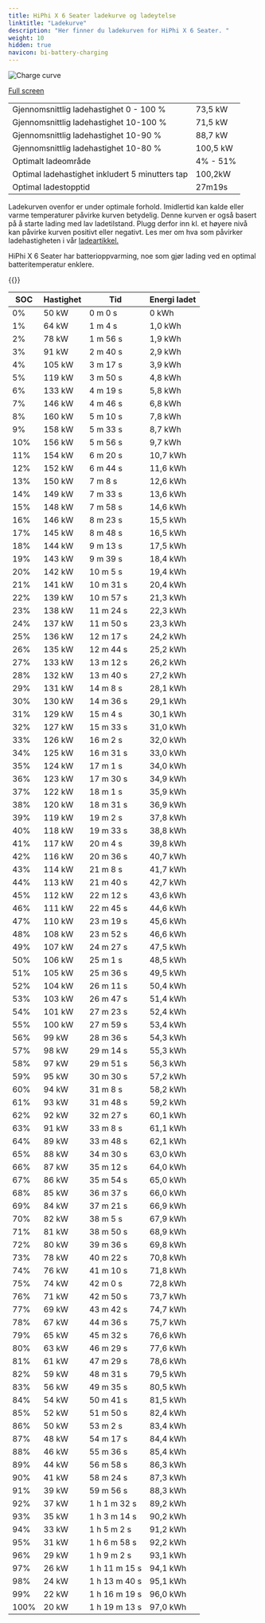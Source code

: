 ```yaml
---
title: HiPhi X 6 Seater ladekurve og ladeytelse
linktitle: "Ladekurve"
description: "Her finner du ladekurven for HiPhi X 6 Seater. "
weight: 10
hidden: true
navicon: bi-battery-charging
---
```

<!-- markdownlint-disable MD033 -->
<img src="../chargingcurve.svg" alt="Charge curve" class="img-fluid">

[Full screen](../chargingcurve.svg)


<table class="table table-striped">
<tbody>
<tr>
<td>Gjennomsnittlig ladehastighet 0 - 100 %</td><td>73,5 kW</td>
</tr>
<tr>
<td>Gjennomsnittlig ladehastighet 10-100 %</td><td>71,5 kW</td>
</tr>
<tr>
<td>Gjennomsnittlig ladehastighet 10-90 %</td><td>88,7 kW</td>
</tr>
<tr>
<td>Gjennomsnittlig ladehastighet 10-80 %</td><td>100,5 kW</td>
</tr>
<tr>
<td>Optimalt ladeområde</td><td>4% - 51%</td>
</tr>
<tr>
<td>Optimal ladehastighet inkludert 5 minutters tap</td><td>100,2kW</td>
</tr>
<tr>
<td>Optimal ladestopptid</td><td>27m19s</td>
</tr>
</tbody>
</table>


Ladekurven ovenfor er under optimale forhold. Imidlertid kan kalde eller varme temperaturer påvirke kurven betydelig. Denne kurven er også basert på å starte lading med lav ladetilstand. Plugg derfor inn kl. et høyere nivå kan påvirke kurven positivt eller negativt. Les mer om hva som påvirker ladehastigheten i vår [ladeartikkel.](../../../../../technology/battery/charging/) 


HiPhi X 6 Seater har batterioppvarming, noe som gjør lading ved en optimal batteritemperatur enklere. 


{{<evkxdisplayaddarticle />}}
<table class="table table-striped">
<thead>
<tr><th>SOC</th><th>Hastighet</th><th>Tid</th><th>Energi ladet</th></tr>
</thead>
<tbody>
<tr>
<td>0%</td><td>50 kW</td><td> 0 m 0 s </td><td>0 kWh </td>
</tr>
<tr>
<td>1%</td><td>64 kW</td><td> 1 m 4 s </td><td>1,0 kWh </td>
</tr>
<tr>
<td>2%</td><td>78 kW</td><td> 1 m 56 s </td><td>1,9 kWh </td>
</tr>
<tr>
<td>3%</td><td>91 kW</td><td> 2 m 40 s </td><td>2,9 kWh </td>
</tr>
<tr>
<td>4%</td><td>105 kW</td><td> 3 m 17 s </td><td>3,9 kWh </td>
</tr>
<tr>
<td>5%</td><td>119 kW</td><td> 3 m 50 s </td><td>4,8 kWh </td>
</tr>
<tr>
<td>6%</td><td>133 kW</td><td> 4 m 19 s </td><td>5,8 kWh </td>
</tr>
<tr>
<td>7%</td><td>146 kW</td><td> 4 m 46 s </td><td>6,8 kWh </td>
</tr>
<tr>
<td>8%</td><td>160 kW</td><td> 5 m 10 s </td><td>7,8 kWh </td>
</tr>
<tr>
<td>9%</td><td>158 kW</td><td> 5 m 33 s </td><td>8,7 kWh </td>
</tr>
<tr>
<td>10%</td><td>156 kW</td><td> 5 m 56 s </td><td>9,7 kWh </td>
</tr>
<tr>
<td>11%</td><td>154 kW</td><td> 6 m 20 s </td><td>10,7 kWh </td>
</tr>
<tr>
<td>12%</td><td>152 kW</td><td> 6 m 44 s </td><td>11,6 kWh </td>
</tr>
<tr>
<td>13%</td><td>150 kW</td><td> 7 m 8 s </td><td>12,6 kWh </td>
</tr>
<tr>
<td>14%</td><td>149 kW</td><td> 7 m 33 s </td><td>13,6 kWh </td>
</tr>
<tr>
<td>15%</td><td>148 kW</td><td> 7 m 58 s </td><td>14,6 kWh </td>
</tr>
<tr>
<td>16%</td><td>146 kW</td><td> 8 m 23 s </td><td>15,5 kWh </td>
</tr>
<tr>
<td>17%</td><td>145 kW</td><td> 8 m 48 s </td><td>16,5 kWh </td>
</tr>
<tr>
<td>18%</td><td>144 kW</td><td> 9 m 13 s </td><td>17,5 kWh </td>
</tr>
<tr>
<td>19%</td><td>143 kW</td><td> 9 m 39 s </td><td>18,4 kWh </td>
</tr>
<tr>
<td>20%</td><td>142 kW</td><td> 10 m 5 s </td><td>19,4 kWh </td>
</tr>
<tr>
<td>21%</td><td>141 kW</td><td> 10 m 31 s </td><td>20,4 kWh </td>
</tr>
<tr>
<td>22%</td><td>139 kW</td><td> 10 m 57 s </td><td>21,3 kWh </td>
</tr>
<tr>
<td>23%</td><td>138 kW</td><td> 11 m 24 s </td><td>22,3 kWh </td>
</tr>
<tr>
<td>24%</td><td>137 kW</td><td> 11 m 50 s </td><td>23,3 kWh </td>
</tr>
<tr>
<td>25%</td><td>136 kW</td><td> 12 m 17 s </td><td>24,2 kWh </td>
</tr>
<tr>
<td>26%</td><td>135 kW</td><td> 12 m 44 s </td><td>25,2 kWh </td>
</tr>
<tr>
<td>27%</td><td>133 kW</td><td> 13 m 12 s </td><td>26,2 kWh </td>
</tr>
<tr>
<td>28%</td><td>132 kW</td><td> 13 m 40 s </td><td>27,2 kWh </td>
</tr>
<tr>
<td>29%</td><td>131 kW</td><td> 14 m 8 s </td><td>28,1 kWh </td>
</tr>
<tr>
<td>30%</td><td>130 kW</td><td> 14 m 36 s </td><td>29,1 kWh </td>
</tr>
<tr>
<td>31%</td><td>129 kW</td><td> 15 m 4 s </td><td>30,1 kWh </td>
</tr>
<tr>
<td>32%</td><td>127 kW</td><td> 15 m 33 s </td><td>31,0 kWh </td>
</tr>
<tr>
<td>33%</td><td>126 kW</td><td> 16 m 2 s </td><td>32,0 kWh </td>
</tr>
<tr>
<td>34%</td><td>125 kW</td><td> 16 m 31 s </td><td>33,0 kWh </td>
</tr>
<tr>
<td>35%</td><td>124 kW</td><td> 17 m 1 s </td><td>34,0 kWh </td>
</tr>
<tr>
<td>36%</td><td>123 kW</td><td> 17 m 30 s </td><td>34,9 kWh </td>
</tr>
<tr>
<td>37%</td><td>122 kW</td><td> 18 m 1 s </td><td>35,9 kWh </td>
</tr>
<tr>
<td>38%</td><td>120 kW</td><td> 18 m 31 s </td><td>36,9 kWh </td>
</tr>
<tr>
<td>39%</td><td>119 kW</td><td> 19 m 2 s </td><td>37,8 kWh </td>
</tr>
<tr>
<td>40%</td><td>118 kW</td><td> 19 m 33 s </td><td>38,8 kWh </td>
</tr>
<tr>
<td>41%</td><td>117 kW</td><td> 20 m 4 s </td><td>39,8 kWh </td>
</tr>
<tr>
<td>42%</td><td>116 kW</td><td> 20 m 36 s </td><td>40,7 kWh </td>
</tr>
<tr>
<td>43%</td><td>114 kW</td><td> 21 m 8 s </td><td>41,7 kWh </td>
</tr>
<tr>
<td>44%</td><td>113 kW</td><td> 21 m 40 s </td><td>42,7 kWh </td>
</tr>
<tr>
<td>45%</td><td>112 kW</td><td> 22 m 12 s </td><td>43,6 kWh </td>
</tr>
<tr>
<td>46%</td><td>111 kW</td><td> 22 m 45 s </td><td>44,6 kWh </td>
</tr>
<tr>
<td>47%</td><td>110 kW</td><td> 23 m 19 s </td><td>45,6 kWh </td>
</tr>
<tr>
<td>48%</td><td>108 kW</td><td> 23 m 52 s </td><td>46,6 kWh </td>
</tr>
<tr>
<td>49%</td><td>107 kW</td><td> 24 m 27 s </td><td>47,5 kWh </td>
</tr>
<tr>
<td>50%</td><td>106 kW</td><td> 25 m 1 s </td><td>48,5 kWh </td>
</tr>
<tr>
<td>51%</td><td>105 kW</td><td> 25 m 36 s </td><td>49,5 kWh </td>
</tr>
<tr>
<td>52%</td><td>104 kW</td><td> 26 m 11 s </td><td>50,4 kWh </td>
</tr>
<tr>
<td>53%</td><td>103 kW</td><td> 26 m 47 s </td><td>51,4 kWh </td>
</tr>
<tr>
<td>54%</td><td>101 kW</td><td> 27 m 23 s </td><td>52,4 kWh </td>
</tr>
<tr>
<td>55%</td><td>100 kW</td><td> 27 m 59 s </td><td>53,4 kWh </td>
</tr>
<tr>
<td>56%</td><td>99 kW</td><td> 28 m 36 s </td><td>54,3 kWh </td>
</tr>
<tr>
<td>57%</td><td>98 kW</td><td> 29 m 14 s </td><td>55,3 kWh </td>
</tr>
<tr>
<td>58%</td><td>97 kW</td><td> 29 m 51 s </td><td>56,3 kWh </td>
</tr>
<tr>
<td>59%</td><td>95 kW</td><td> 30 m 30 s </td><td>57,2 kWh </td>
</tr>
<tr>
<td>60%</td><td>94 kW</td><td> 31 m 8 s </td><td>58,2 kWh </td>
</tr>
<tr>
<td>61%</td><td>93 kW</td><td> 31 m 48 s </td><td>59,2 kWh </td>
</tr>
<tr>
<td>62%</td><td>92 kW</td><td> 32 m 27 s </td><td>60,1 kWh </td>
</tr>
<tr>
<td>63%</td><td>91 kW</td><td> 33 m 8 s </td><td>61,1 kWh </td>
</tr>
<tr>
<td>64%</td><td>89 kW</td><td> 33 m 48 s </td><td>62,1 kWh </td>
</tr>
<tr>
<td>65%</td><td>88 kW</td><td> 34 m 30 s </td><td>63,0 kWh </td>
</tr>
<tr>
<td>66%</td><td>87 kW</td><td> 35 m 12 s </td><td>64,0 kWh </td>
</tr>
<tr>
<td>67%</td><td>86 kW</td><td> 35 m 54 s </td><td>65,0 kWh </td>
</tr>
<tr>
<td>68%</td><td>85 kW</td><td> 36 m 37 s </td><td>66,0 kWh </td>
</tr>
<tr>
<td>69%</td><td>84 kW</td><td> 37 m 21 s </td><td>66,9 kWh </td>
</tr>
<tr>
<td>70%</td><td>82 kW</td><td> 38 m 5 s </td><td>67,9 kWh </td>
</tr>
<tr>
<td>71%</td><td>81 kW</td><td> 38 m 50 s </td><td>68,9 kWh </td>
</tr>
<tr>
<td>72%</td><td>80 kW</td><td> 39 m 36 s </td><td>69,8 kWh </td>
</tr>
<tr>
<td>73%</td><td>78 kW</td><td> 40 m 22 s </td><td>70,8 kWh </td>
</tr>
<tr>
<td>74%</td><td>76 kW</td><td> 41 m 10 s </td><td>71,8 kWh </td>
</tr>
<tr>
<td>75%</td><td>74 kW</td><td> 42 m 0 s </td><td>72,8 kWh </td>
</tr>
<tr>
<td>76%</td><td>71 kW</td><td> 42 m 50 s </td><td>73,7 kWh </td>
</tr>
<tr>
<td>77%</td><td>69 kW</td><td> 43 m 42 s </td><td>74,7 kWh </td>
</tr>
<tr>
<td>78%</td><td>67 kW</td><td> 44 m 36 s </td><td>75,7 kWh </td>
</tr>
<tr>
<td>79%</td><td>65 kW</td><td> 45 m 32 s </td><td>76,6 kWh </td>
</tr>
<tr>
<td>80%</td><td>63 kW</td><td> 46 m 29 s </td><td>77,6 kWh </td>
</tr>
<tr>
<td>81%</td><td>61 kW</td><td> 47 m 29 s </td><td>78,6 kWh </td>
</tr>
<tr>
<td>82%</td><td>59 kW</td><td> 48 m 31 s </td><td>79,5 kWh </td>
</tr>
<tr>
<td>83%</td><td>56 kW</td><td> 49 m 35 s </td><td>80,5 kWh </td>
</tr>
<tr>
<td>84%</td><td>54 kW</td><td> 50 m 41 s </td><td>81,5 kWh </td>
</tr>
<tr>
<td>85%</td><td>52 kW</td><td> 51 m 50 s </td><td>82,4 kWh </td>
</tr>
<tr>
<td>86%</td><td>50 kW</td><td> 53 m 2 s </td><td>83,4 kWh </td>
</tr>
<tr>
<td>87%</td><td>48 kW</td><td> 54 m 17 s </td><td>84,4 kWh </td>
</tr>
<tr>
<td>88%</td><td>46 kW</td><td> 55 m 36 s </td><td>85,4 kWh </td>
</tr>
<tr>
<td>89%</td><td>44 kW</td><td> 56 m 58 s </td><td>86,3 kWh </td>
</tr>
<tr>
<td>90%</td><td>41 kW</td><td> 58 m 24 s </td><td>87,3 kWh </td>
</tr>
<tr>
<td>91%</td><td>39 kW</td><td> 59 m 56 s </td><td>88,3 kWh </td>
</tr>
<tr>
<td>92%</td><td>37 kW</td><td>1 h 1 m 32 s </td><td>89,2 kWh </td>
</tr>
<tr>
<td>93%</td><td>35 kW</td><td>1 h 3 m 14 s </td><td>90,2 kWh </td>
</tr>
<tr>
<td>94%</td><td>33 kW</td><td>1 h 5 m 2 s </td><td>91,2 kWh </td>
</tr>
<tr>
<td>95%</td><td>31 kW</td><td>1 h 6 m 58 s </td><td>92,2 kWh </td>
</tr>
<tr>
<td>96%</td><td>29 kW</td><td>1 h 9 m 2 s </td><td>93,1 kWh </td>
</tr>
<tr>
<td>97%</td><td>26 kW</td><td>1 h 11 m 15 s </td><td>94,1 kWh </td>
</tr>
<tr>
<td>98%</td><td>24 kW</td><td>1 h 13 m 40 s </td><td>95,1 kWh </td>
</tr>
<tr>
<td>99%</td><td>22 kW</td><td>1 h 16 m 19 s </td><td>96,0 kWh </td>
</tr>
<tr>
<td>100%</td><td>20 kW</td><td>1 h 19 m 13 s </td><td>97,0 kWh </td>
</tr>
</tbody>
</table>

